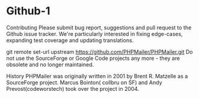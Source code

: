 # Github-1
Contributing
Please submit bug report, suggestions and pull request to the Github issue tracker.
We're particularly interested in fixing edge-cases, expanding test coverage and updating translations.

git remote set-url upstream https://github.com/PHPMailer/PHPMailer.git
Do not use the SourceForge or Google Code projects any more - they are obsolete and no longer maintained.

History
PHPMailer was originally written in 2001 by Brent R. Matzelle as a SourceForge project.
Marcus Bointon( collbru on SF) and Andy Prevost(codeworstech) took over the project in 2004.
